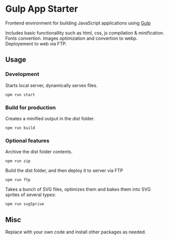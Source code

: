 # Gulp App Starter

Frontend environment for building JavaScript applications using
[Gulp](https://www.npmjs.com/package/gulp)

Includes basic functionallity such as html, css, js compilation & minification.
Fonts convertion. Images optimization and convertion to webp. Deployement to web
via FTP.

## Usage

### Development

Starts local server, dynamically serves files.

```
npm run start
```

### Build for production

Creates a minified output in the dist folder.

```
npm run build
```

### Optional features

Archive the dist folder contents.

```
npm run zip
```

Build the dist folder, and then deploy it to server via FTP

```
npm run ftp
```

Takes a bunch of SVG files, optimizes them and bakes them into SVG sprites of
several types:

```
npm run svgSprive
```

## Misc

Replace with your own code and install other packages as needed.
